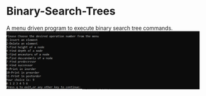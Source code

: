 # Binary-Search-Trees
A menu driven program to execute binary search tree commands.
<br>
<img src=Trees.png>
